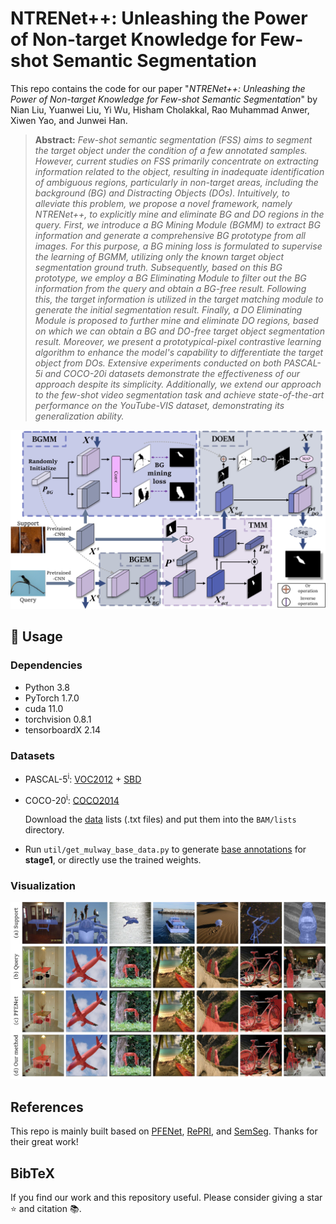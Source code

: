 # NTRENet++: Unleashing the Power of Non-target Knowledge for Few-shot Semantic Segmentation

This repo contains the code for our paper "*NTRENet++: Unleashing the Power of Non-target Knowledge for Few-shot Semantic Segmentation*" by Nian Liu, Yuanwei Liu, Yi Wu, Hisham Cholakkal, Rao Muhammad Anwer, Xiwen Yao, and Junwei Han. 

> **Abstract:** *Few-shot semantic segmentation (FSS) aims to segment the target object under the condition of a few annotated samples. However, current studies on FSS primarily concentrate on extracting information related to the  object, resulting in inadequate identification of ambiguous regions, particularly in non-target areas, including the background (BG) and Distracting Objects (DOs). Intuitively, to alleviate this problem, we propose a novel framework, namely NTRENet++, to explicitly mine and eliminate BG and DO regions in the query. First, we introduce a BG Mining Module (BGMM) to extract BG information and generate a comprehensive BG prototype from all images. For this purpose, a BG mining loss is formulated to supervise the learning of BGMM, utilizing only the known target object segmentation ground truth. Subsequently, based on this BG prototype, we employ a BG Eliminating Module to filter out the BG information from the query and obtain a BG-free result. Following this, the target information is utilized in the target matching module to generate the initial segmentation result. Finally, a DO Eliminating Module is proposed to further mine and eliminate DO regions, based on which we can obtain a BG and DO-free target object segmentation result. Moreover, we present a prototypical-pixel contrastive learning algorithm to enhance the model's capability to differentiate the target object from DOs. Extensive experiments conducted on both PASCAL-5i and COCO-20i datasets demonstrate the effectiveness of our approach despite its simplicity. Additionally, we extend our approach to the few-shot video segmentation task and achieve state-of-the-art performance on the YouTube-VIS dataset, demonstrating its generalization ability.*

<p align="middle">
  <img src="NTRENet++/img/framework1.jpg">
</p>

## &#x1F527; Usage
### Dependencies

- Python 3.8
- PyTorch 1.7.0
- cuda 11.0
- torchvision 0.8.1
- tensorboardX 2.14

### Datasets

- PASCAL-5<sup>i</sup>:  [VOC2012](http://host.robots.ox.ac.uk/pascal/VOC/voc2012/) + [SBD](http://home.bharathh.info/pubs/codes/SBD/download.html)

- COCO-20<sup>i</sup>:  [COCO2014](https://cocodataset.org/#download)

   Download the [data](https://mailnwpueducn-my.sharepoint.com/:u:/g/personal/langchunbo_mail_nwpu_edu_cn/ESvJvL7X86pNqK5LSaKwK0sByDLwNx0kh73PVJJ_m1vSCg?e=RBjfKp) lists (.txt files) and put them into the `BAM/lists` directory. 

- Run `util/get_mulway_base_data.py` to generate [base annotations](https://mailnwpueducn-my.sharepoint.com/:f:/g/personal/langchunbo_mail_nwpu_edu_cn/Eg7-69tgeE5Em5jEHUyvafEBA9Gj9ZCtCNV-N8rtcxySKg?e=dFvKW5) for **stage1**, or directly use the trained weights.

### Visualization

<p align="middle">
    <img src="NTRENet++/img/comparvis.jpg">
</p>

## References

This repo is mainly built based on [PFENet](https://github.com/dvlab-research/PFENet), [RePRI](https://github.com/mboudiaf/RePRI-for-Few-Shot-Segmentation), and [SemSeg](https://github.com/hszhao/semseg). Thanks for their great work!

## BibTeX

If you find our work and this repository useful. Please consider giving a star :star: and citation &#x1F4DA;.

